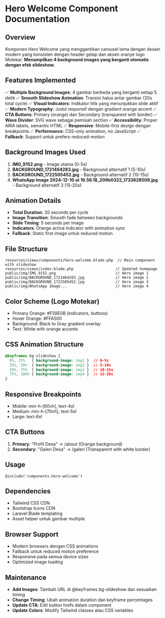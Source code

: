# Hero Welcome Component Documentation

## Overview
Komponen Hero Welcome yang menggantikan carousel lama dengan desain modern yang konsisten dengan header gelap dan aksen oranye logo Motekar. **Menampilkan 4 background images yang berganti otomatis dengan efek slideshow.**

## Features Implemented
✅ **Multiple Background Images**: 4 gambar berbeda yang berganti setiap 5 detik
✅ **Smooth Slideshow Animation**: Transisi halus antar gambar (20s total cycle)
✅ **Visual Indicators**: Indikator titik yang menunjukkan slide aktif
✅ **Modern Typography**: Judul responsif dengan gradient orange accent
✅ **CTA Buttons**: Primary (orange) dan Secondary (transparent with border)
✅ **Wave Divider**: SVG wave sebagai pemisah section
✅ **Accessibility**: Proper ARIA labels, semantic HTML
✅ **Responsive**: Mobile-first design dengan breakpoints
✅ **Performance**: CSS-only animation, no JavaScript
✅ **Fallback**: Support untuk prefers-reduced-motion

## Background Images Used
1. **IMG_9152.png** - Image utama (0-5s)
2. **BACKGROUND_1721464283.jpg** - Background alternatif 1 (5-10s)
3. **BACKGROUND_1722505452.jpg** - Background alternatif 2 (10-15s)
4. **WhatsApp Image 2024-12-10 at 16.56.18_209b0322_1733828508.jpg** - Background alternatif 3 (15-20s)

## Animation Details
- **Total Duration**: 20 seconds per cycle
- **Image Transition**: Smooth fade between backgrounds
- **Slide Timing**: 5 seconds per image
- **Indicators**: Orange active indicator with animation sync
- **Fallback**: Static first image untuk reduced motion

## File Structure
```
resources/views/components/hero-welcome.blade.php  // Main component with slideshow
resources/views/index.blade.php                   // Updated homepage
public/img/IMG_9152.png                           // Hero image 1
public/img/BACKGROUND_1721464283.jpg              // Hero image 2  
public/img/BACKGROUND_1722505452.jpg              // Hero image 3
public/img/WhatsApp Image...                      // Hero image 4
```

## Color Scheme (Logo Motekar)
- Primary Orange: #F59E0B (indicators, buttons)
- Hover Orange: #FFA500
- Background: Black to Gray gradient overlay
- Text: White with orange accents

## CSS Animation Structure
```css
@keyframes bg-slideshow {
  0%, 25%   { background-image: img1 }  // 0-5s
  25%, 50%  { background-image: img2 }  // 5-10s  
  50%, 75%  { background-image: img3 }  // 10-15s
  75%, 100% { background-image: img4 }  // 15-20s
}
```

## Responsive Breakpoints
- Mobile: min-h-[60vh], text-4xl
- Medium: min-h-[70vh], text-5xl  
- Large: text-6xl

## CTA Buttons
1. **Primary**: "Profil Desa" → /about (Orange background)
2. **Secondary**: "Galeri Desa" → /galeri (Transparent with white border)

## Usage
```blade
@include('components.hero-welcome')
```

## Dependencies
- Tailwind CSS CDN
- Bootstrap Icons CDN
- Laravel Blade templating
- Asset helper untuk gambar multiple

## Browser Support
- Modern browsers dengan CSS animations
- Fallback untuk reduced motion preference
- Responsive pada semua device sizes
- Optimized image loading

## Maintenance
- **Add Images**: Tambah URL di @keyframes bg-slideshow dan sesuaikan timing
- **Change Timing**: Ubah animation duration dan keyframe percentages
- **Update CTA**: Edit button hrefs dalam component
- **Update Colors**: Modify Tailwind classes atau CSS variables
